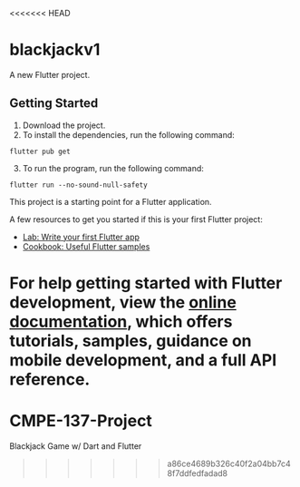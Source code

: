 <<<<<<< HEAD
# blackjackv1

A new Flutter project.

## Getting Started
1. Download the project.
2. To install the dependencies, run the following command:
```
flutter pub get
```
3. To run the program, run the following command:
```
flutter run --no-sound-null-safety
```

This project is a starting point for a Flutter application.

A few resources to get you started if this is your first Flutter project:

- [Lab: Write your first Flutter app](https://docs.flutter.dev/get-started/codelab)
- [Cookbook: Useful Flutter samples](https://docs.flutter.dev/cookbook)

For help getting started with Flutter development, view the
[online documentation](https://docs.flutter.dev/), which offers tutorials,
samples, guidance on mobile development, and a full API reference.
=======
# CMPE-137-Project
Blackjack Game w/ Dart and Flutter
>>>>>>> a86ce4689b326c40f2a04bb7c48f7ddfedfadad8
